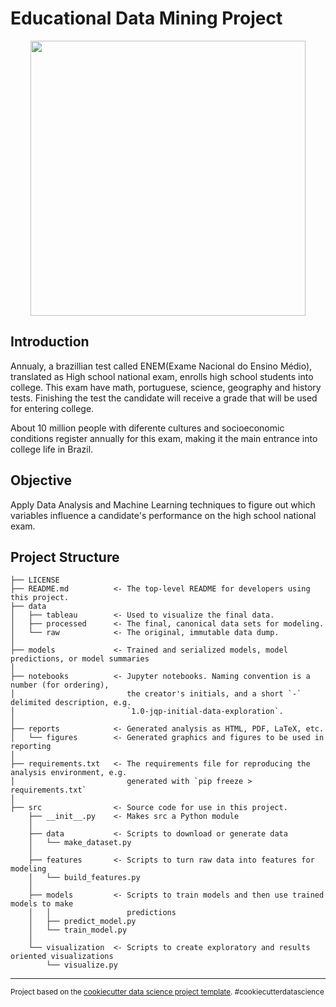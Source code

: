 # Educational Data Mining Project

<p align="center">
  <img width=440px src="https://user-images.githubusercontent.com/56659549/167325692-bfe74a7e-02a1-4fdc-8bb1-508194fa3dd9.jpg">
</p>

## Introduction

Annualy, a brazillian test called ENEM(Exame Nacional do Ensino Médio), translated as High school national exam, enrolls high school students into college. This exam have math, portuguese, science, geography and history tests. Finishing the test the candidate will receive a grade that will be used for entering college.

About 10 million people with diferente cultures and socioeconomic conditions register annually for this exam, making it the main entrance into college life in Brazil.

## Objective
Apply Data Analysis and Machine Learning techniques to figure out which variables influence a candidate's performance on the high school national exam.

## Project Structure

    ├── LICENSE
    ├── README.md          <- The top-level README for developers using this project.
    ├── data
    │   ├── tableau        <- Used to visualize the final data.
    │   ├── processed      <- The final, canonical data sets for modeling.
    │   └── raw            <- The original, immutable data dump.
    │
    ├── models             <- Trained and serialized models, model predictions, or model summaries
    │
    ├── notebooks          <- Jupyter notebooks. Naming convention is a number (for ordering),
    │                         the creator's initials, and a short `-` delimited description, e.g.
    │                         `1.0-jqp-initial-data-exploration`.
    │
    ├── reports            <- Generated analysis as HTML, PDF, LaTeX, etc.
    │   └── figures        <- Generated graphics and figures to be used in reporting
    │
    ├── requirements.txt   <- The requirements file for reproducing the analysis environment, e.g.
    │                         generated with `pip freeze > requirements.txt`
    │
    ├── src                <- Source code for use in this project.
        ├── __init__.py    <- Makes src a Python module
        │
        ├── data           <- Scripts to download or generate data
        │   └── make_dataset.py
        │
        ├── features       <- Scripts to turn raw data into features for modeling
        │   └── build_features.py
        │
        ├── models         <- Scripts to train models and then use trained models to make
        │   │                 predictions
        │   ├── predict_model.py
        │   └── train_model.py
        │
        └── visualization  <- Scripts to create exploratory and results oriented visualizations
            └── visualize.py
     


--------

<p><small>Project based on the <a target="_blank" href="https://drivendata.github.io/cookiecutter-data-science/">cookiecutter data science project template</a>. #cookiecutterdatascience</small></p>
